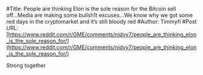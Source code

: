 #Title: People are thinking Elon is the sole reason for the Bitcoin sell off...Media are making some bullsh1t excuses...We know why we got some red days in the cryptomarket and it’s still bloody red
#Author: Timmyfi
#Post URL: [https://www.reddit.com/r/GME/comments/nidvy7/people_are_thinking_elon_is_the_sole_reason_for/](https://www.reddit.com/r/GME/comments/nidvy7/people_are_thinking_elon_is_the_sole_reason_for/)


Strong together